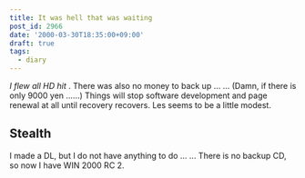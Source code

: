 ```yaml
---
title: It was hell that was waiting
post_id: 2966
date: '2000-03-30T18:35:00+09:00'
draft: true
tags:
  - diary
---
```


_I flew all HD hit_ . There was also no money to back up ... ... (Damn, if there is only 9000 yen ......) Things will stop software development and page renewal at all until recovery recovers. Les seems to be a little modest.

## Stealth

I made a DL, but I do not have anything to do ... ... There is no backup CD, so now I have WIN 2000 RC 2.
